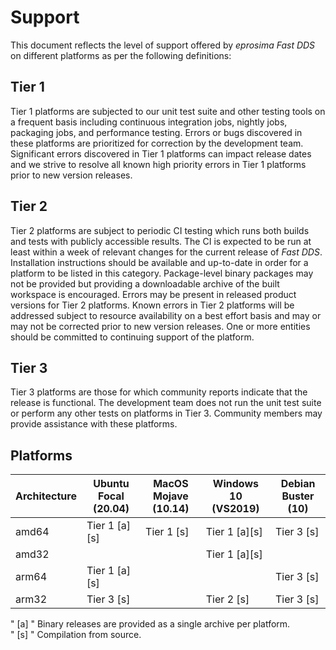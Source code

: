 # Support

This document reflects the level of support offered by *eprosima Fast DDS* on different platforms as per the following
definitions:

## Tier 1

Tier 1 platforms are subjected to our unit test suite and other testing tools on a frequent basis including continuous
integration jobs, nightly jobs, packaging jobs, and performance testing.
Errors or bugs discovered in these platforms are prioritized for correction by the development team.
Significant errors discovered in Tier 1 platforms can impact release dates and we strive to resolve all known high
priority errors in Tier 1 platforms prior to new version releases.

## Tier 2

Tier 2 platforms are subject to periodic CI testing which runs both builds and tests with publicly accessible results.
The CI is expected to be run at least within a week of relevant changes for the current release of *Fast DDS*.
Installation instructions should be available and up-to-date in order for a platform to be listed in this category.
Package-level binary packages may not be provided but providing a downloadable archive of the built workspace is
encouraged.
Errors may be present in released product versions for Tier 2 platforms.
Known errors in Tier 2 platforms will be addressed subject to resource availability on a best effort basis and may or
may not be corrected prior to new version releases.
One or more entities should be committed to continuing support of the platform.

## Tier 3

Tier 3 platforms are those for which community reports indicate that the release is functional.
The development team does not run the unit test suite or perform any other tests on platforms in Tier 3.
Community members may provide assistance with these platforms.

## Platforms

|Architecture|Ubuntu Focal (20.04)|MacOS Mojave (10.14)|Windows 10 (VS2019)|Debian Buster (10)|
|------------|--------------------|--------------------|-------------------|------------------|
|amd64       |Tier 1 [a][s]       |Tier 1 [s]          |Tier 1 [a][s]      |Tier 3 [s]        |
|amd32       |                    |                    |Tier 1 [a][s]      |                  |
|arm64       |Tier 1 [a][s]       |                    |                   |Tier 3 [s]        |
|arm32       |Tier 3 [s]          |                    |Tier 2 [s]         |Tier 3 [s]        |

" [a] " Binary releases are provided as a single archive per platform.\
" [s] " Compilation from source.